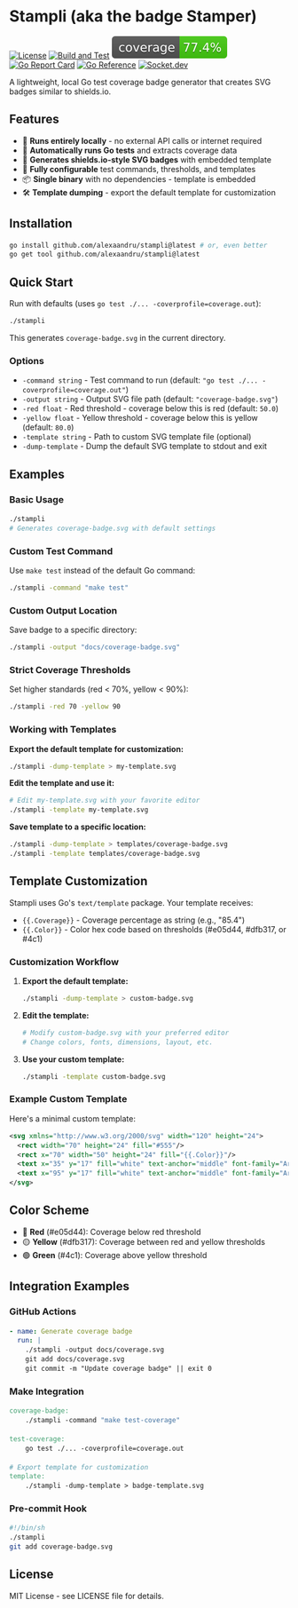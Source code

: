# Stampli (aka the badge Stamper)

[![License](https://img.shields.io/badge/License-MIT-blue.svg)](https://opensource.org/licenses/MIT)
[![Build and Test](https://github.com/alexaandru/stampli/actions/workflows/ci.yml/badge.svg)](https://github.com/alexaandru/stampli/actions/workflows/ci.yml)
![Coverage](coverage-badge.svg)
[![Go Report Card](https://goreportcard.com/badge/github.com/alexaandru/stampli)](https://goreportcard.com/report/github.com/alexaandru/stampli)
[![Go Reference](https://pkg.go.dev/badge/github.com/alexaandru/stampli.svg)](https://pkg.go.dev/github.com/alexaandru/stampli)
[![Socket.dev](https://socket.dev/api/badge/go/package/github.com/alexaandru/stampli)](https://socket.dev/go/package/github.com/alexaandru/stampli)

A lightweight, local Go test coverage badge generator that creates SVG badges similar to shields.io.

## Features

- 🚀 **Runs entirely locally** - no external API calls or internet required
- 🧪 **Automatically runs Go tests** and extracts coverage data
- 🎨 **Generates shields.io-style SVG badges** with embedded template
- 🔧 **Fully configurable** test commands, thresholds, and templates
- 📦 **Single binary** with no dependencies - template is embedded
- 🛠️ **Template dumping** - export the default template for customization

## Installation

```bash
go install github.com/alexaandru/stampli@latest # or, even better
go get tool github.com/alexaandru/stampli@latest
```

## Quick Start

Run with defaults (uses `go test ./... -coverprofile=coverage.out`):

```bash
./stampli
```

This generates `coverage-badge.svg` in the current directory.

### Options

- `-command string` - Test command to run (default: `"go test ./... -coverprofile=coverage.out"`)
- `-output string` - Output SVG file path (default: `"coverage-badge.svg"`)
- `-red float` - Red threshold - coverage below this is red (default: `50.0`)
- `-yellow float` - Yellow threshold - coverage below this is yellow (default: `80.0`)
- `-template string` - Path to custom SVG template file (optional)
- `-dump-template` - Dump the default SVG template to stdout and exit

## Examples

### Basic Usage

```bash
./stampli
# Generates coverage-badge.svg with default settings
```

### Custom Test Command

Use `make test` instead of the default Go command:

```bash
./stampli -command "make test"
```

### Custom Output Location

Save badge to a specific directory:

```bash
./stampli -output "docs/coverage-badge.svg"
```

### Strict Coverage Thresholds

Set higher standards (red < 70%, yellow < 90%):

```bash
./stampli -red 70 -yellow 90
```

### Working with Templates

**Export the default template for customization:**

```bash
./stampli -dump-template > my-template.svg
```

**Edit the template and use it:**

```bash
# Edit my-template.svg with your favorite editor
./stampli -template my-template.svg
```

**Save template to a specific location:**

```bash
./stampli -dump-template > templates/coverage-badge.svg
./stampli -template templates/coverage-badge.svg
```

## Template Customization

Stampli uses Go's `text/template` package. Your template receives:

- `{{.Coverage}}` - Coverage percentage as string (e.g., "85.4")
- `{{.Color}}` - Color hex code based on thresholds (#e05d44, #dfb317, or #4c1)

### Customization Workflow

1. **Export the default template:**

   ```bash
   ./stampli -dump-template > custom-badge.svg
   ```

2. **Edit the template:**

   ```bash
   # Modify custom-badge.svg with your preferred editor
   # Change colors, fonts, dimensions, layout, etc.
   ```

3. **Use your custom template:**
   ```bash
   ./stampli -template custom-badge.svg
   ```

### Example Custom Template

Here's a minimal custom template:

```svg
<svg xmlns="http://www.w3.org/2000/svg" width="120" height="24">
  <rect width="70" height="24" fill="#555"/>
  <rect x="70" width="50" height="24" fill="{{.Color}}"/>
  <text x="35" y="17" fill="white" text-anchor="middle" font-family="Arial" font-size="12">tests</text>
  <text x="95" y="17" fill="white" text-anchor="middle" font-family="Arial" font-size="12">{{.Coverage}}%</text>
</svg>
```

## Color Scheme

- 🔴 **Red** (#e05d44): Coverage below red threshold
- 🟡 **Yellow** (#dfb317): Coverage between red and yellow thresholds
- 🟢 **Green** (#4c1): Coverage above yellow threshold

## Integration Examples

### GitHub Actions

```yaml
- name: Generate coverage badge
  run: |
    ./stampli -output docs/coverage.svg
    git add docs/coverage.svg
    git commit -m "Update coverage badge" || exit 0
```

### Make Integration

```makefile
coverage-badge:
	./stampli -command "make test-coverage"

test-coverage:
	go test ./... -coverprofile=coverage.out

# Export template for customization
template:
	./stampli -dump-template > badge-template.svg
```

### Pre-commit Hook

```bash
#!/bin/sh
./stampli
git add coverage-badge.svg
```

## License

MIT License - see LICENSE file for details.

